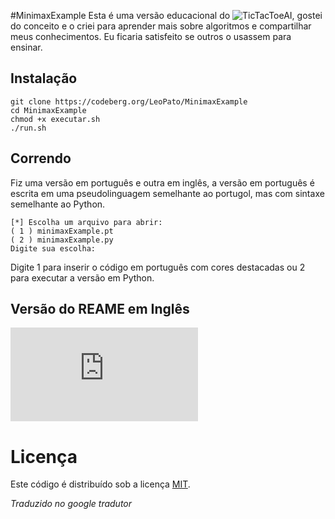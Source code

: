 #MinimaxExample
Esta é uma versão educacional do ![TicTacToeAI](https://codeberg.org/LeoPato/TicTacToeAI), gostei do conceito e o criei para aprender mais sobre algoritmos e compartilhar meus conhecimentos.
Eu ficaria satisfeito se outros o usassem para ensinar.

## Instalação
```
git clone https://codeberg.org/LeoPato/MinimaxExample
cd MinimaxExample
chmod +x executar.sh
./run.sh
```

## Correndo
Fiz uma versão em português e outra em inglês, a versão em português é escrita em uma pseudolinguagem semelhante ao portugol, mas com sintaxe semelhante ao Python.
```
[*] Escolha um arquivo para abrir:
( 1 ) minimaxExample.pt
( 2 ) minimaxExample.py
Digite sua escolha:
```
Digite 1 para inserir o código em português com cores destacadas ou 2 para executar a versão em Python.

## Versão do REAME em Inglês
![README.md](https://codeberg.org/LeoPato/MinimaxExample/src/branch/main/README.md)

# Licença
Este código é distribuído sob a licença [MIT](https://codeberg.org/LeoPato/MinimaxExample/src/branch/main/LICENSE).

_Traduzido no google tradutor_